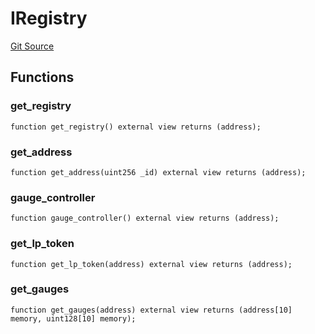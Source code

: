 # IRegistry
[Git Source](https://github.com/larrythecucumber321/protocol/blob/0e60393685a4ae7994ac986273cdfa4cf9c069ed/contracts/plugins/assets/convex/vendor/ConvexInterfaces.sol)


## Functions
### get_registry


```solidity
function get_registry() external view returns (address);
```

### get_address


```solidity
function get_address(uint256 _id) external view returns (address);
```

### gauge_controller


```solidity
function gauge_controller() external view returns (address);
```

### get_lp_token


```solidity
function get_lp_token(address) external view returns (address);
```

### get_gauges


```solidity
function get_gauges(address) external view returns (address[10] memory, uint128[10] memory);
```

